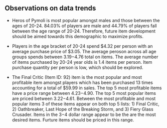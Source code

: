 ## Observations on data trends

* Heros of Pymoli is most popular amongst males and those between the ages of 20-24. 84.03% of players are male and 44.79% of players fall between the age range of 20-24. Therefore, future item development should be aimed towards this demographic to maximize profits.

* Players in the age bracket of 20-24 spend $4.32 per person with an average purchase price of $3.05. The average peroson across all age groups spends between $3.19-$4.76 total on items. The average number of items purchased by 20-24 year olds is 1.4 items per person. Item purchase quantity per person is low, which should be explored.
 
* The Final Critic (Item ID: 92) item is the most popular and most profitable item amongst players which has been purchased 13 times accounting for a total of $59.99 in sales. The top 5 most profitable items have a price range between $4.23-$4.90. The top 5 most popular items are priced between $3.22-$4.61. Between the most profitable and most popular items 3 of these items appear on both top 5 lists: 1) Final Critic, 2) Oathbreaker, Last Hope of the Breaking Storm, and 3) Fiery Glass Crusader. Items in the $3-$4 dollar range appear to be the are the most desired items. Furture items should be priced in this range.
 
 